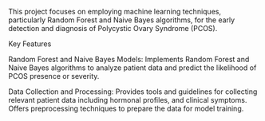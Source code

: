 This project focuses on employing machine learning techniques, particularly Random Forest and Naive Bayes algorithms, for the early detection and diagnosis of Polycystic Ovary Syndrome (PCOS).

Key Features

Random Forest and Naive Bayes Models: Implements Random Forest and Naive Bayes algorithms to analyze patient data and predict the likelihood of PCOS presence or severity.

Data Collection and Processing: Provides tools and guidelines for collecting relevant patient data including hormonal profiles, and clinical symptoms. Offers preprocessing techniques to prepare the data for model training.

